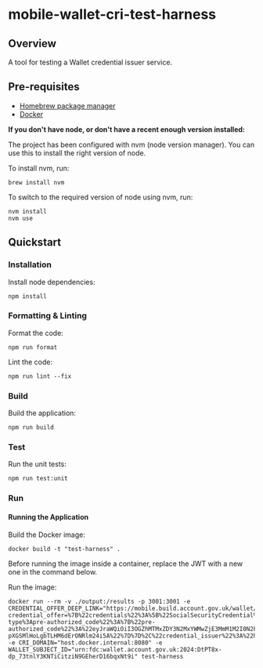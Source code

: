 # mobile-wallet-cri-test-harness

## Overview
A tool for testing a Wallet credential issuer service.

## Pre-requisites
- [Homebrew package manager](https://brew.sh)
- [Docker](https://docs.docker.com/get-docker/)

**If you don't have node, or don't have a recent enough version installed:**

The project has been configured with nvm (node version manager). You can use this to install the right version of node.

To install nvm, run:
```
brew install nvm
```

To switch to the required version of node using nvm, run:
```
nvm install
nvm use
```

## Quickstart
### Installation
Install node dependencies:
```
npm install
```

### Formatting & Linting
Format the code:
```
npm run format
```

Lint the code:
```
npm run lint --fix
```

### Build
Build the application:
```
npm run build
```

### Test
Run the unit tests:
```
npm run test:unit
```

### Run
#### Running the Application
Build the Docker image:
```
docker build -t "test-harness" .  
```

Before running the image inside a container, replace the JWT with a new one in the command below.

Run the image:
```
docker run --rm -v ./output:/results -p 3001:3001 -e CREDENTIAL_OFFER_DEEP_LINK="https://mobile.build.account.gov.uk/wallet/add?credential_offer=%7B%22credentials%22%3A%5B%22SocialSecurityCredential%22%5D%2C%22grants%22%3A%7B%22urn%3Aietf%3Aparams%3Aoauth%3Agrant-type%3Apre-authorized_code%22%3A%7B%22pre-authorized_code%22%3A%22eyJraWQiOiI3OGZhMTMxZDY3N2MxYWMwZjE3MmM1M2I0N2FjMTY5YTk1YWQwZDkyYzM4YmQ3OTRhNzBkYTU5MDMyMDU4Mjc0IiwidHlwIjoiSldUIiwiYWxnIjoiRVMyNTYifQ.eyJhdWQiOiJ1cm46ZmRjOmdvdjp1azp3YWxsZXQiLCJjbGllbnRJZCI6IkVYQU1QTEVfQ1JJIiwiaXNzIjoidXJuOmZkYzpnb3Y6dWs6ZXhhbXBsZS1jcmVkZW50aWFsLWlzc3VlciIsImNyZWRlbnRpYWxfaWRlbnRpZmllcnMiOlsiYzNhMzk1ZWYtNTljNS00ZWRhLWIzOTItNTQxN2NmYzc3NzYyIl0sImV4cCI6MTcyMTY2NDA4NCwiaWF0IjoxNzIxNjYzNzg0fQ.AFx0Ibw_R3YZ0hhVQfeWMxSg79MKUCZQBdiZfwMWKhAYdZAWAlnA0wDf-pXGSMlHoLgbTLHM6dErONRlm24i5A%22%7D%7D%2C%22credential_issuer%22%3A%22http%3A%2F%2Flocalhost%3A8080%22%2C%22credentialIssuer%22%3A%22http%3A%2F%2Flocalhost%3A8080%22%7D" -e CRI_DOMAIN="host.docker.internal:8080" -e WALLET_SUBJECT_ID="urn:fdc:wallet.account.gov.uk:2024:DtPT8x-dp_73tnlY3KNTiCitziN9GEherD16bqxNt9i" test-harness
```

